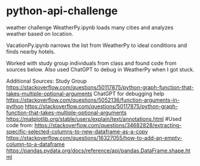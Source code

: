 # python-api-challenge
weather challenge
WeatherPy.ipynb loads many cities and analyzes weather based on location. 

VacationPy.ipynb narrows the list from WeatherPy to ideal conditions and finds nearby hotels. 

Worked with study group individuals from class and found code from sources below. Also used ChatGPT to debug in WeatherPy when I got stuck. 

Additional Sources:
Study Group
https://stackoverflow.com/questions/50117875/python-graph-function-that-takes-multiple-optional-arguments
ChatGPT for debugging help
https://stackoverflow.com/questions/5052136/function-arguments-in-python
https://stackoverflow.com/questions/50117875/python-graph-function-that-takes-multiple-optional-arguments
https://matplotlib.org/stable/users/explain/text/annotations.html
#Used code from: https://stackoverflow.com/questions/34682828/extracting-specific-selected-columns-to-new-dataframe-as-a-copy
https://stackoverflow.com/questions/16327055/how-to-add-an-empty-column-to-a-dataframe
https://pandas.pydata.org/docs/reference/api/pandas.DataFrame.shape.html